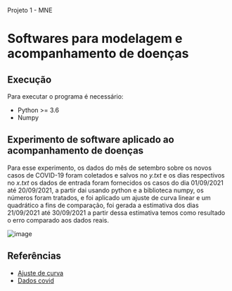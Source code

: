 Projeto 1 - MNE

# Softwares para modelagem e acompanhamento de doenças

## Execução
Para executar o programa é necessário:
- Python >= 3.6
- Numpy

## Experimento de software aplicado ao acompanhamento de doenças

Para esse experimento, os dados do mês de setembro sobre os novos casos de COVID-19 foram coletados e salvos no *y.txt* e os dias respectivos no *x.txt* os dados de entrada foram fornecidos os casos do dia 01/09/2021 até 20/09/2021, a partir dai usando python e a biblioteca numpy, os números foram tratados, e foi aplicado um ajuste de curva linear e um quadrático a fins de comparação, foi gerada a estimativa dos dias 21/09/2021 até 30/09/2021 a partir dessa estimativa temos como resultado o erro comparado aos dados reais.

![image](https://user-images.githubusercontent.com/37127457/136646673-97864668-1f42-47fd-994d-68b2a4bb337e.png)

## Referências
- [Ajuste de curva](https://www.ufrgs.br/reamat/CalculoNumerico/livro-py/adc-ajuste_de_uma_reta.html)
- [Dados covid](https://github.com/wcota/covid19br)
